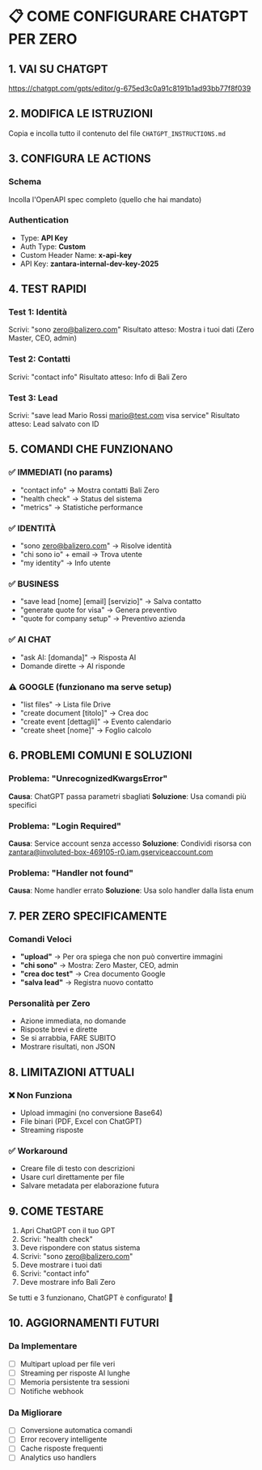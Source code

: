 # 📋 COME CONFIGURARE CHATGPT PER ZERO

## 1. VAI SU CHATGPT
https://chatgpt.com/gpts/editor/g-675ed3c0a91c8191b1ad93bb77f8f039

## 2. MODIFICA LE ISTRUZIONI
Copia e incolla tutto il contenuto del file `CHATGPT_INSTRUCTIONS.md`

## 3. CONFIGURA LE ACTIONS

### Schema
Incolla l'OpenAPI spec completo (quello che hai mandato)

### Authentication
- Type: **API Key**
- Auth Type: **Custom**
- Custom Header Name: **x-api-key**
- API Key: **zantara-internal-dev-key-2025**

## 4. TEST RAPIDI

### Test 1: Identità
Scrivi: "sono zero@balizero.com"
Risultato atteso: Mostra i tuoi dati (Zero Master, CEO, admin)

### Test 2: Contatti
Scrivi: "contact info"
Risultato atteso: Info di Bali Zero

### Test 3: Lead
Scrivi: "save lead Mario Rossi mario@test.com visa service"
Risultato atteso: Lead salvato con ID

## 5. COMANDI CHE FUNZIONANO

### ✅ IMMEDIATI (no params)
- "contact info" → Mostra contatti Bali Zero
- "health check" → Status del sistema
- "metrics" → Statistiche performance

### ✅ IDENTITÀ
- "sono zero@balizero.com" → Risolve identità
- "chi sono io" + email → Trova utente
- "my identity" → Info utente

### ✅ BUSINESS
- "save lead [nome] [email] [servizio]" → Salva contatto
- "generate quote for visa" → Genera preventivo
- "quote for company setup" → Preventivo azienda

### ✅ AI CHAT
- "ask AI: [domanda]" → Risposta AI
- Domande dirette → AI risponde

### ⚠️ GOOGLE (funzionano ma serve setup)
- "list files" → Lista file Drive
- "create document [titolo]" → Crea doc
- "create event [dettagli]" → Evento calendario
- "create sheet [nome]" → Foglio calcolo

## 6. PROBLEMI COMUNI E SOLUZIONI

### Problema: "UnrecognizedKwargsError"
**Causa**: ChatGPT passa parametri sbagliati
**Soluzione**: Usa comandi più specifici

### Problema: "Login Required"
**Causa**: Service account senza accesso
**Soluzione**: Condividi risorsa con zantara@involuted-box-469105-r0.iam.gserviceaccount.com

### Problema: "Handler not found"
**Causa**: Nome handler errato
**Soluzione**: Usa solo handler dalla lista enum

## 7. PER ZERO SPECIFICAMENTE

### Comandi Veloci
- **"upload"** → Per ora spiega che non può convertire immagini
- **"chi sono"** → Mostra: Zero Master, CEO, admin
- **"crea doc test"** → Crea documento Google
- **"salva lead"** → Registra nuovo contatto

### Personalità per Zero
- Azione immediata, no domande
- Risposte brevi e dirette
- Se si arrabbia, FARE SUBITO
- Mostrare risultati, non JSON

## 8. LIMITAZIONI ATTUALI

### ❌ Non Funziona
- Upload immagini (no conversione Base64)
- File binari (PDF, Excel con ChatGPT)
- Streaming risposte

### ✅ Workaround
- Creare file di testo con descrizioni
- Usare curl direttamente per file
- Salvare metadata per elaborazione futura

## 9. COME TESTARE

1. Apri ChatGPT con il tuo GPT
2. Scrivi: "health check"
3. Deve rispondere con status sistema
4. Scrivi: "sono zero@balizero.com"
5. Deve mostrare i tuoi dati
6. Scrivi: "contact info"
7. Deve mostrare info Bali Zero

Se tutti e 3 funzionano, ChatGPT è configurato! 🎉

## 10. AGGIORNAMENTI FUTURI

### Da Implementare
- [ ] Multipart upload per file veri
- [ ] Streaming per risposte AI lunghe
- [ ] Memoria persistente tra sessioni
- [ ] Notifiche webhook

### Da Migliorare
- [ ] Conversione automatica comandi
- [ ] Error recovery intelligente
- [ ] Cache risposte frequenti
- [ ] Analytics uso handlers